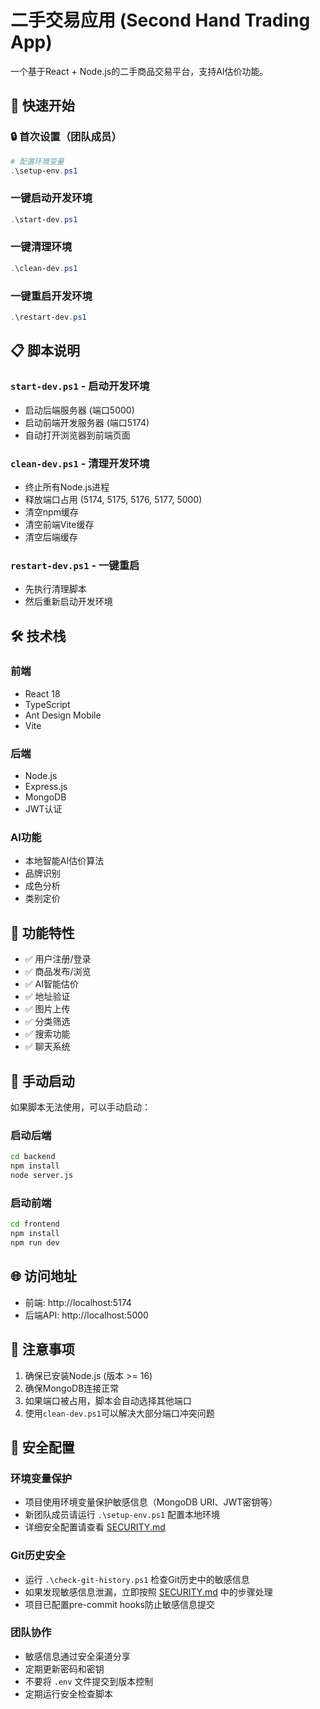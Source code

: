 # 二手交易应用 (Second Hand Trading App)

一个基于React + Node.js的二手商品交易平台，支持AI估价功能。

## 🚀 快速开始

### 🔒 首次设置（团队成员）
```powershell
# 配置环境变量
.\setup-env.ps1
```

### 一键启动开发环境
```powershell
.\start-dev.ps1
```

### 一键清理环境
```powershell
.\clean-dev.ps1
```

### 一键重启开发环境
```powershell
.\restart-dev.ps1
```

## 📋 脚本说明

### `start-dev.ps1` - 启动开发环境
- 启动后端服务器 (端口5000)
- 启动前端开发服务器 (端口5174)
- 自动打开浏览器到前端页面

### `clean-dev.ps1` - 清理开发环境
- 终止所有Node.js进程
- 释放端口占用 (5174, 5175, 5176, 5177, 5000)
- 清空npm缓存
- 清空前端Vite缓存
- 清空后端缓存

### `restart-dev.ps1` - 一键重启
- 先执行清理脚本
- 然后重新启动开发环境

## 🛠️ 技术栈

### 前端
- React 18
- TypeScript
- Ant Design Mobile
- Vite

### 后端
- Node.js
- Express.js
- MongoDB
- JWT认证

### AI功能
- 本地智能AI估价算法
- 品牌识别
- 成色分析
- 类别定价

## 📱 功能特性

- ✅ 用户注册/登录
- ✅ 商品发布/浏览
- ✅ AI智能估价
- ✅ 地址验证
- ✅ 图片上传
- ✅ 分类筛选
- ✅ 搜索功能
- ✅ 聊天系统

## 🔧 手动启动

如果脚本无法使用，可以手动启动：

### 启动后端
```bash
cd backend
npm install
node server.js
```

### 启动前端
```bash
cd frontend
npm install
npm run dev
```

## 🌐 访问地址

- 前端: http://localhost:5174
- 后端API: http://localhost:5000

## 📝 注意事项

1. 确保已安装Node.js (版本 >= 16)
2. 确保MongoDB连接正常
3. 如果端口被占用，脚本会自动选择其他端口
4. 使用`clean-dev.ps1`可以解决大部分端口冲突问题

## 🔐 安全配置

### 环境变量保护
- 项目使用环境变量保护敏感信息（MongoDB URI、JWT密钥等）
- 新团队成员请运行 `.\setup-env.ps1` 配置本地环境
- 详细安全配置请查看 [SECURITY.md](./SECURITY.md)

### Git历史安全
- 运行 `.\check-git-history.ps1` 检查Git历史中的敏感信息
- 如果发现敏感信息泄漏，立即按照 [SECURITY.md](./SECURITY.md) 中的步骤处理
- 项目已配置pre-commit hooks防止敏感信息提交

### 团队协作
- 敏感信息通过安全渠道分享
- 定期更新密码和密钥
- 不要将 `.env` 文件提交到版本控制
- 定期运行安全检查脚本
